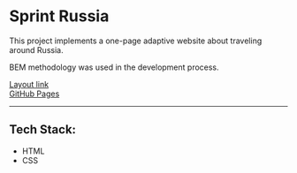 # Sprint Russia

This project implements a one-page adaptive website about traveling around Russia. 

BEM methodology was used in the development process.

[Layout link](https://www.figma.com/file/5S2WSbEFL6awjVWJ0NWL8Q/Sprint-3_-Russia-_-desktop-mobile?node-id=28503%3A0)
<br>
[GitHub Pages](https://gidcher.github.io/sprint-ru/)

---

## Tech Stack:

* HTML 
* CSS
